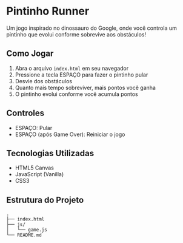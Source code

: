 # Pintinho Runner

Um jogo inspirado no dinossauro do Google, onde você controla um pintinho que evolui conforme sobrevive aos obstáculos!

## Como Jogar

1. Abra o arquivo `index.html` em seu navegador
2. Pressione a tecla ESPAÇO para fazer o pintinho pular
3. Desvie dos obstáculos
4. Quanto mais tempo sobreviver, mais pontos você ganha
5. O pintinho evolui conforme você acumula pontos

## Controles

- ESPAÇO: Pular
- ESPAÇO (após Game Over): Reiniciar o jogo

## Tecnologias Utilizadas

- HTML5 Canvas
- JavaScript (Vanilla)
- CSS3

## Estrutura do Projeto

```
.
├── index.html
├── js/
│   └── game.js
└── README.md
``` 